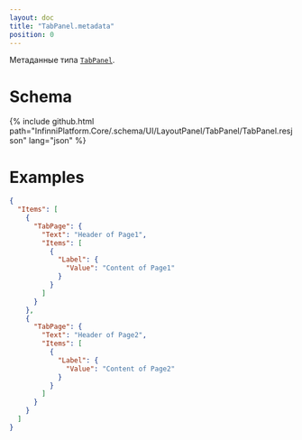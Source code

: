 ```yaml
---
layout: doc
title: "TabPanel.metadata"
position: 0
---
```


Метаданные типа [`TabPanel`](../).

# Schema

{% include github.html path="InfinniPlatform.Core/.schema/UI/LayoutPanel/TabPanel/TabPanel.resjson" lang="json" %}

# Examples

```json
{
  "Items": [
    {
      "TabPage": {
        "Text": "Header of Page1",
        "Items": [
          {
            "Label": {
              "Value": "Content of Page1"
            }
          }
        ]
      }
    },
    {
      "TabPage": {
        "Text": "Header of Page2",
        "Items": [
          {
            "Label": {
              "Value": "Content of Page2"
            }
          }
        ]
      }
    }
  ]
}
```
